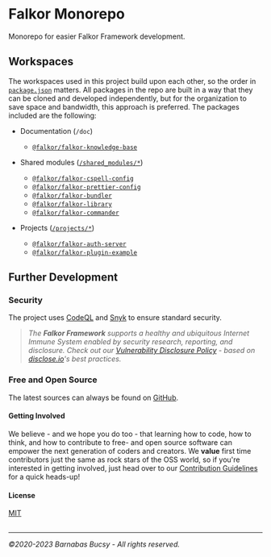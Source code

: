 # **Falkor Monorepo**

Monorepo for easier Falkor Framework development.

## **Workspaces**

The workspaces used in this project build upon each other, so the order in [`package.json`](package.json "Open") matters. All packages in the repo are built in a way that they can be cloned and developed independently, but for the organization to save space and bandwidth, this approach is preferred. The packages included are the following:

* Documentation (`/doc`)
    * [`@falkor/falkor-knowledge-base`](https://github.com/theonethread/falkor-knowledge-base/#readme "Open")

* Shared modules ([`/shared_modules/*`](/shared_modules "Open"))
    * [`@falkor/falkor-cspell-config`](https://github.com/theonethread/falkor-cspell-config/#readme "Open")
    * [`@falkor/falkor-prettier-config`](https://github.com/theonethread/falkor-prettier-config/#readme "Open")
    * [`@falkor/falkor-bundler`](https://github.com/theonethread/falkor-bundler/#readme "Open")
    * [`@falkor/falkor-library`](https://github.com/theonethread/falkor-library/#readme "Open")
    * [`@falkor/falkor-commander`](https://github.com/theonethread/falkor-commander/#readme "Open")
* Projects ([`/projects/*`](/projects "Open"))
    * [`@falkor/falkor-auth-server`](https://github.com/theonethread/falkor-auth-server/#readme "Open")
    * [`@falkor/falkor-plugin-example`](https://github.com/theonethread/falkor-plugin-example/#readme "Open")

## **Further Development**

### **Security**

The project uses [CodeQL](https://codeql.github.com "Visit") and [Snyk](https://snyk.io "Visit") to ensure standard security.

> _The **Falkor Framework** supports a healthy and ubiquitous Internet Immune System enabled by security research, reporting, and disclosure. Check out our [Vulnerability Disclosure Policy](https://github.com/theonethread/falkor-monorepo/security/policy "Open") - based on [disclose.io](https://disclose.io "Visit")'s best practices._

### **Free and Open Source**

The latest sources can always be found on [GitHub](https://github.com/theonethread/falkor-monorepo "Visit").

#### **Getting Involved**

We believe - and we hope you do too - that learning how to code, how to think, and how to contribute to free- and open source software can empower the next generation of coders and creators. We **value** first time contributors just the same as rock stars of the OSS world, so if you're interested in getting involved, just head over to our [Contribution Guidelines](https://github.com/theonethread/.github/blob/master/.github/contributing.md "Open") for a quick heads-up!

#### **License**

[MIT](https://github.com/theonethread/falkor-monorepo/blob/master/license.txt "Open")

##

---

_©2020-2023 Barnabas Bucsy - All rights reserved._
